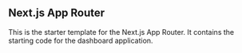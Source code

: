 ## Next.js App Router 
This is the starter template for the Next.js App Router. It contains the starting code for the dashboard application.
